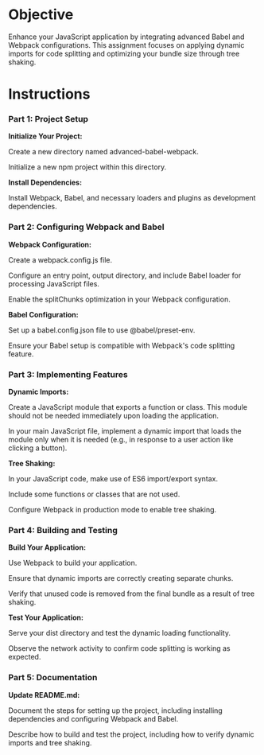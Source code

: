 # Objective

Enhance your JavaScript application by integrating advanced Babel and Webpack configurations. This assignment focuses on applying dynamic imports for code splitting and optimizing your bundle size through tree shaking.

# Instructions

### Part 1: Project Setup

**Initialize Your Project:**

Create a new directory named advanced-babel-webpack.

Initialize a new npm project within this directory.

**Install Dependencies:**

Install Webpack, Babel, and necessary loaders and plugins as development dependencies.

### Part 2: Configuring Webpack and Babel

**Webpack Configuration:**

Create a webpack.config.js file.

Configure an entry point, output directory, and include Babel loader for processing JavaScript files.

Enable the splitChunks optimization in your Webpack configuration.

**Babel Configuration:**

Set up a babel.config.json file to use @babel/preset-env.

Ensure your Babel setup is compatible with Webpack's code splitting feature.

### Part 3: Implementing Features

**Dynamic Imports:**

Create a JavaScript module that exports a function or class. This module should not be needed immediately upon loading the application.

In your main JavaScript file, implement a dynamic import that loads the module only when it is needed (e.g., in response to a user action like clicking a button).

**Tree Shaking:**

In your JavaScript code, make use of ES6 import/export syntax.

Include some functions or classes that are not used.

Configure Webpack in production mode to enable tree shaking.

### Part 4: Building and Testing

**Build Your Application:**

Use Webpack to build your application.

Ensure that dynamic imports are correctly creating separate chunks.

Verify that unused code is removed from the final bundle as a result of tree shaking.

**Test Your Application:**

Serve your dist directory and test the dynamic loading functionality.

Observe the network activity to confirm code splitting is working as expected.

### Part 5: Documentation

**Update README.md:**

Document the steps for setting up the project, including installing dependencies and configuring Webpack and Babel.

Describe how to build and test the project, including how to verify dynamic imports and tree shaking.
